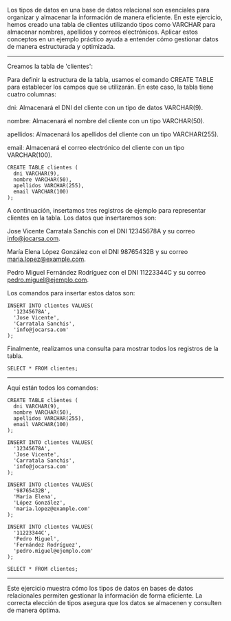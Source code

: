Los tipos de datos en una base de datos relacional son esenciales para organizar y almacenar la información de manera eficiente. En este ejercicio, hemos creado una tabla de clientes utilizando tipos como VARCHAR para almacenar nombres, apellidos y correos electrónicos. Aplicar estos conceptos en un ejemplo práctico ayuda a entender cómo gestionar datos de manera estructurada y optimizada.

---

Creamos la tabla de 'clientes':

Para definir la estructura de la tabla, usamos el comando CREATE TABLE para establecer los campos que se utilizarán. En este caso, la tabla tiene cuatro columnas:

dni: Almacenará el DNI del cliente con un tipo de datos VARCHAR(9).

nombre: Almacenará el nombre del cliente con un tipo VARCHAR(50).

apellidos: Almacenará los apellidos del cliente con un tipo VARCHAR(255).

email: Almacenará el correo electrónico del cliente con un tipo VARCHAR(100).

```
CREATE TABLE clientes (
  dni VARCHAR(9),
  nombre VARCHAR(50),
  apellidos VARCHAR(255),
  email VARCHAR(100)
);
```

A continuación, insertamos tres registros de ejemplo para representar clientes en la tabla. Los datos que insertaremos son:

Jose Vicente Carratala Sanchis con el DNI 12345678A y su correo info@jocarsa.com.

María Elena López González con el DNI 98765432B y su correo maria.lopez@example.com.

Pedro Miguel Fernández Rodríguez con el DNI 11223344C y su correo pedro.miguel@ejemplo.com.

Los comandos para insertar estos datos son:

```
INSERT INTO clientes VALUES(
  '12345678A',
  'Jose Vicente',
  'Carratala Sanchis',
  'info@jocarsa.com'
);
```

Finalmente, realizamos una consulta para mostrar todos los registros de la tabla.

```
SELECT * FROM clientes;
```

---

Aquí están todos los comandos:

```
CREATE TABLE clientes (
  dni VARCHAR(9),
  nombre VARCHAR(50),
  apellidos VARCHAR(255),
  email VARCHAR(100)
);

INSERT INTO clientes VALUES(
  '12345678A',
  'Jose Vicente',
  'Carratala Sanchis',
  'info@jocarsa.com'
);

INSERT INTO clientes VALUES(
  '98765432B',
  'María Elena',
  'López González',
  'maria.lopez@example.com'
);

INSERT INTO clientes VALUES(
  '11223344C',
  'Pedro Miguel',
  'Fernández Rodríguez',
  'pedro.miguel@ejemplo.com'
);

SELECT * FROM clientes;
```

---

Este ejercicio muestra cómo los tipos de datos en bases de datos relacionales permiten gestionar la información de forma eficiente. La correcta elección de tipos asegura que los datos se almacenen y consulten de manera óptima.
